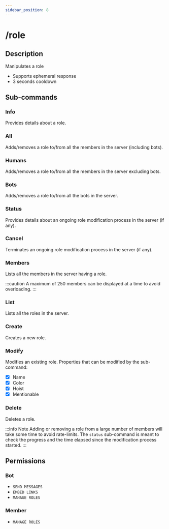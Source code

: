 ```yaml
---
sidebar_position: 8
---
```


# /role
## Description
Manipulates a role

- Supports ephemeral response
- 3 seconds cooldown


## Sub-commands
### Info
Provides details about a role.

### All
Adds/removes a role to/from all the members in the server (including bots).

### Humans
Adds/removes a role to/from all the members in the server excluding bots.

### Bots
Adds/removes a role to/from all the bots in the server.

### Status
Provides details about an ongoing role modification process in the server (if any).

### Cancel
Terminates an ongoing role modification process in the server (if any).

### Members
Lists all the members in the server having a role.

:::caution
A maximum of 250 members can be displayed at a time to avoid overloading.
:::

### List
Lists all the roles in the server.

### Create
Creates a new role.

### Modify
Modifies an existing role. Properties that can be modified by the sub-command:
- [x] Name
- [x] Color
- [x] Hoist
- [x] Mentionable

### Delete
Deletes a role.

:::info Note
Adding or removing a role from a large number of members will take some time to avoid rate-limits. The `status` sub-command is meant to check the progress and the time elapsed since the modification process started.
:::

## Permissions
### Bot
- `SEND MESSAGES`
- `EMBED LINKS`
- `MANAGE ROLES`
### Member
- `MANAGE ROLES`